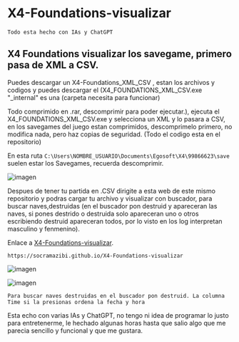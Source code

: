 # X4-Foundations-visualizar

```Todo esta hecho con IAs y ChatGPT```

## X4 Foundations visualizar los savegame, primero pasa de XML a CSV.

Puedes descargar un X4-Foundations_XML_CSV , estan los archivos y codigos y puedes descargar el (X4_FOUNDATIONS_XML_CSV.exe "_internal" es una (carpeta necesita para funcionar)

Todo comprimido en .rar, descomprimir para poder ejecutar.), ejecuta el X4_FOUNDATIONS_XML_CSV.exe y selecciona un XML y lo pasara a CSV, en los savegames del juego estan comprimidos, descomprimelo primero, no modifica nada,
pero haz copias de seguridad. (Todo el codigo esta en el repositorio)

En esta ruta ```C:\Users\NOMBRE_USUARIO\Documents\Egosoft\X4\99866623\save``` suelen estar los Savegames, recuerda descomprimir.

![imagen](https://github.com/user-attachments/assets/782aa275-5ed8-44e1-bded-9029851bb77c)



Despues de tener tu partida en .CSV dirigite a esta web de este mismo repositorio y podras cargar tu archivo y visualizar con buscador, para buscar naves,destruidas (en el buscador pon destruid y apareceran las naves, si pones destrido o destruida solo apareceran uno o otros escribiendo destruid apareceran todos, por lo visto en los log interpretan masculino y fenmenino).

<p>Enlace a <a href="https://socramazibi.github.io/X4-Foundations-visualizar" target="_blank">X4-Foundations-visualizar</a>.</p>

```https://socramazibi.github.io/X4-Foundations-visualizar```

![imagen](https://github.com/user-attachments/assets/59d111fc-5c1f-4bca-b142-f68850a6aec4)

![imagen](https://github.com/user-attachments/assets/a2ff9baa-6bf9-4565-991e-77240074b613)

```Para buscar naves destruidas en el buscador pon destruid. La columna Time si la presionas ordena la fecha y hora```


Esta echo con varias IAs y ChatGPT, no tengo ni idea de programar lo justo para entretenerme, le hechado algunas horas hasta que salio algo que me parecia sencillo y funcional y que me gustara.


